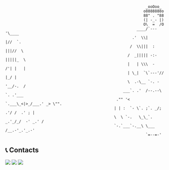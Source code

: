                                                                   
                                                                  _ooOoo_
                                                                 o8888888o
                                                                 88" . "88
                                                                 (| -_- |)
                                                                 O\  =  /O
                                                              ____/`---'\____
                                                            .'  \\|     |//  `.
                                                           /  \\|||  :  |||//  \
                                                          /  _||||| -:- |||||_  \
                                                          |   | \\\  -  /'| |   |
                                                          | \_|  `\`---'//  |_/ |
                                                          \  .-\__ `-. -'__/-.  /
                                                        ___`. .'  /--.--\  `. .'___
                                                     ."" '<  `.___\_<|>_/___.' _> \"".
                                                    | | :  `- \`. ;`. _/; .'/ /  .' ; |
                                                    \  \ `-.   \_\_`. _.'_/_/  -' _.' /
                                                    `-.`___`-.__\ \___  /__.-'_.'_.-'
                                                                  `=--=-'                    



## 📞 Contacts
[![](https://img.shields.io/badge/send%20message-2CA5E0?style=for-the-badge&logo=telegram&logoColor=white)](https://t.me/fvrrrn)
[![](https://img.shields.io/badge/write%20e--mail-D14836?style=for-the-badge&logo=gmail&logoColor=white)](mailto:boris.chernystrand@gmail.com)
[![](https://img.shields.io/badge/LinkedIn-0077B5?style=for-the-badge&logo=linkedin&logoColor=white)](https://www.linkedin.com/in/fvrn)

